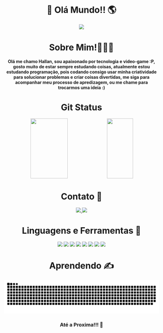 <h1 align="middle">🚀 Olá Mundo!! 🌎</h1> 
<div align="middle"> 
  <img src = "https://giphy.com/embed/QYkX9IMHthYn0Y3pcG"
</div>
<h1 align="middle"> Sobre Mim!🧑🏻‍💻</h1>
<h4> Olá me chamo Hallan, sou apaixonado por tecnologia e video-game :P, gosto muito de estar sempre estudando coisas, atualmente estou estudando programação, pois codando consigo usar minha criatividade para solucionar problemas e criar coisas divertidas, me siga para acompanhar meu processo de apredizagem, ou me chame para trocarmos uma ideia  :) </h4>
<h1>Git Status </h1>
<div align="center">  
  <img width="49%" height="195px" src="https://github-readme-stats.vercel.app/api?username=HallanBre&show_icons=true&count_private=true&hide_border=true&title_color=8A2BE2&icon_color=4B0082&text_color=48D1CC&bg_color=0d1117" /> 
  <img width="41%" height="195px" src="https://github-readme-stats.vercel.app/api/top-langs/?username=HallanBre&layout=compact&hide_border=true&title_color=8A2BE2&text_color=48D1CC&bg_color=0d1117" />

</div>

<h1 align="middle">Contato 📧</h1>
<div align="middle">
  <a href = https://www.linkedin.com/in/hallan-bressan-de-andrade-a064a922b/ > 
    <img src="https://cdn.jsdelivr.net/gh/devicons/devicon/icons/linkedin/linkedin-original.svg" heigh = 50px width =50px />
  </a>
  <a href = mailto:halllanbandrad@gmail.com>
     <img src="https://upload.wikimedia.org/wikipedia/commons/thumb/7/7e/Gmail_icon_%282020%29.svg/2560px-Gmail_icon_%282020%29.svg.png" heigh = 60px width =60px/>
  </a>
</div>
<h1 align="middle"> Linguagens e Ferramentas 🔧</h1>
<div align="middle"> 
  <img src="https://cdn.jsdelivr.net/gh/devicons/devicon/icons/java/java-original.svg" heigh = 50px width =50px />  
  <img src="https://cdn.jsdelivr.net/gh/devicons/devicon/icons/html5/html5-original.svg" heigh = 50px width =50px />
  <img src="https://cdn.jsdelivr.net/gh/devicons/devicon/icons/css3/css3-original.svg"  heigh = 50px width =50px  />
  <img src="https://cdn.jsdelivr.net/gh/devicons/devicon/icons/postgresql/postgresql-original.svg" heigh = 50px width =50px />
  <img src="https://cdn.jsdelivr.net/gh/devicons/devicon/icons/github/github-original.svg" heigh = 50px width =50px />  
    <img src="https://cdn.jsdelivr.net/gh/devicons/devicon/icons/javascript/javascript-original.svg" heigh = 50px width =50px />
  <img src="https://cdn.jsdelivr.net/gh/devicons/devicon/icons/nodejs/nodejs-original-wordmark.svg" heigh = 50px width =50px  />
  <img src="https://cdn.jsdelivr.net/gh/devicons/devicon/icons/react/react-original.svg" heigh = 50px width =50px />
</div>

<h1 align="middle">Aprendendo ✍️</h1>
<div align="middle">

          
          
</div>

<picture>
  <source media="(prefers-color-scheme: dark)" srcset="https://raw.githubusercontent.com/HallanBre/HallanBre/output/github-contribution-grid-snake-dark.svg">
  <source media="(prefers-color-scheme: light)" srcset="https://raw.githubusercontent.com/HallanBre/HallanBre/output/github-contribution-grid-snake.svg">
  <img alt="github contribution grid snake animation" src="https://raw.githubusercontent.com/HallanBre/HallanBre/output/github-contribution-grid-snake.svg">
</picture>


<h3 align="middle">Até a Proxima!!! 👋</h3>


          
